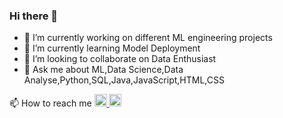 ### Hi there 👋


- 🔭 I’m currently working on different ML engineering projects
- 🌱 I’m currently learning Model Deployment
- 👯 I’m looking to collaborate on Data Enthusiast
- 💬 Ask me about ML,Data Science,Data Analyse,Python,SQL,Java,JavaScript,HTML,CSS


<!DOCTYPE html>
<html>
<body>
  <p>📫 How to reach me 
    <a href="https://www.linkedin.com/in/ismat-samadov-42414b241/">
      <img src="https://upload.wikimedia.org/wikipedia/commons/thumb/c/ca/LinkedIn_logo_initials.png/640px-LinkedIn_logo_initials.png" alt="linkedin" width="20" height="20">
    </a>
    <a href="mailto:ismetsemedov@gmail.com">
      <img src="https://upload.wikimedia.org/wikipedia/commons/thumb/7/7e/Gmail_icon_%282020%29.svg/150px-Gmail_icon_%282020%29.svg.png" alt="gmail" width="20" height="20">
    </a>
  </p>
</body>
</html>

